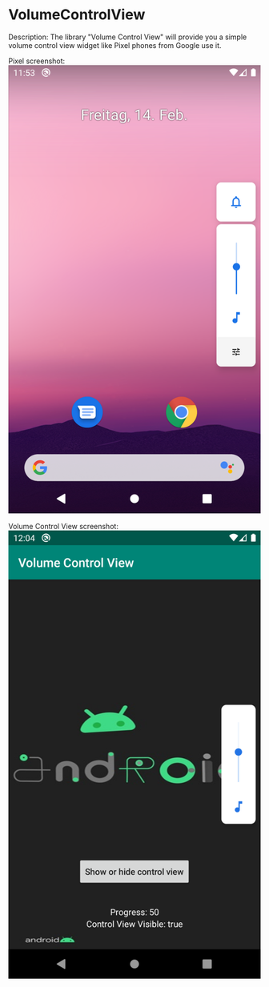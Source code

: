 # VolumeControlView

Description:
The library "Volume Control View" will provide you a simple volume control view widget like Pixel phones from Google use it.

Pixel screenshot:    
![Image description](https://github.com/Mika-89/VolumeControlView/blob/master/images/image_pixel.png)

Volume Control View screenshot:    
![Image description](https://github.com/Mika-89/VolumeControlView/blob/master/images/image_library.png)
